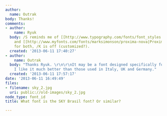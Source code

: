```yaml
---
author:
  name: Outrak
body: Thanks!
comments:
- author:
    name: Ryuk
  body: /S reminds me of [[http://www.typography.com/fonts/font_styles.php?productLineID=100008|Gotham]]
    and [[http://www.myfonts.com/fonts/marksimonson/proxima-nova|Proxima Nova]] but
    for both, /K is off (customized?).
  created: '2013-06-11 17:40:27'
- author:
    name: Outrak
  body: "Thanks Ryuk. \r\n\r\nIt may be a font designed specifically for the company.
    I like it much better than those used in Italy, UK and Germany."
  created: '2013-06-11 17:57:17'
date: '2013-06-11 16:49:49'
files:
- filename: sky_2.jpg
  uri: public://old-images/sky_2.jpg
node_type: font_id
title: What font is the SKY Brasil font? Or similar?

---
```

